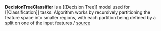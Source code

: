 **DecisionTreeClassifier** is a [[Decision Tree]] model used for [[Classification]] tasks. Algorithm works by recursively partitioning the feature space into smaller regions, with each partition being defined by a split on one of the input features / [source](https://github.com/Djacon/skmini/blob/main/skmini/tree/_tree.py#L178)
